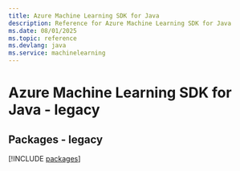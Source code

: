 ```yaml
---
title: Azure Machine Learning SDK for Java
description: Reference for Azure Machine Learning SDK for Java
ms.date: 08/01/2025
ms.topic: reference
ms.devlang: java
ms.service: machinelearning
---
```

# Azure Machine Learning SDK for Java - legacy
## Packages - legacy
[!INCLUDE [packages](machine-learning-index.md)]